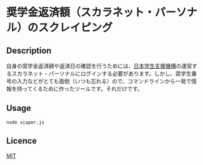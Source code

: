奨学金返済額（スカラネット・パーソナル）のスクレイピング
====
## Description
自身の奨学金返済額や返済日の確認を行うためには、[日本学生支援機構](https://www.jasso.go.jp)の運営するスカラネット・パーソナルにログインする必要があります。しかし、奨学生番号の入力などがとても面倒（いつも忘れる）ので、コマンドラインから一発で情報を持ってくるために作ったツールです。それだけです。

## Usage
```node scaper.js```

## Licence
[MIT](https://github.com/tcnksm/tool/blob/master/LICENCE)
